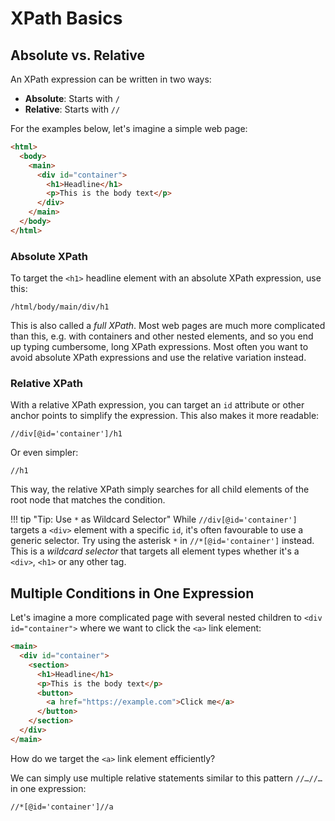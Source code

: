 # XPath Basics
## Absolute vs. Relative
An XPath expression can be written in two ways:

* **Absolute**: Starts with `/`
* **Relative**: Starts with `//`

For the examples below, let's imagine a simple web page:

```html
<html>
  <body>
    <main>
      <div id="container">
        <h1>Headline</h1>
        <p>This is the body text</p>
      </div>
    </main>
  </body>
</html>
```

### Absolute XPath
To target the `<h1>` headline element with an absolute XPath expression, use this:

```text title=""
/html/body/main/div/h1
```

This is also called a _full XPath_. Most web pages are much more complicated than this, e.g. with containers and other nested elements, and so you end up typing cumbersome, long XPath expressions. Most often you want to avoid absolute XPath expressions and use the relative variation instead.

### Relative XPath
With a relative XPath expression, you can target an `id` attribute or other anchor points to simplify the expression. This also makes it more readable:

```text title=""
//div[@id='container']/h1
```

Or even simpler:

```text title=""
//h1
```

This way, the relative XPath simply searches for all child elements of the root node that matches the condition.

!!! tip "Tip: Use `*` as Wildcard Selector"
    While `//div[@id='container']` targets a `<div>` element with a specific `id`, it's often favourable to use a generic selector. Try using the asterisk `*` in `//*[@id='container']` instead. This is a _wildcard selector_ that targets all element types whether it's a `<div>`, `<h1>` or any other tag.

## Multiple Conditions in One Expression
Let's imagine a more complicated page with several nested children to `<div id="container">` where we want to click the `<a>` link element:

```html
<main>
  <div id="container">
    <section>
      <h1>Headline</h1>
      <p>This is the body text</p>
      <button>
        <a href="https://example.com">Click me</a>
      </button>
    </section>
  </div>
</main>
```

How do we target the `<a>` link element efficiently?

We can simply use multiple relative statements similar to this pattern `//…//…` in one expression:

```text title=""
//*[@id='container']//a
```

